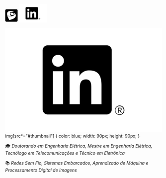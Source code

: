[<img src="https://raw.githubusercontent.com/ferreirad08/ferreirad08/main/lattes-square.svg" width="40">](http://lattes.cnpq.br/3863655668683045)
[<img src="https://raw.githubusercontent.com/ferreirad08/ferreirad08/main/LinkedIn-Icon-Black-Logo.wine.svg" width="90">](https://www.linkedin.com/in/david-f-3a918ba5)

![LinkedIn](https://raw.githubusercontent.com/ferreirad08/ferreirad08/main/LinkedIn-Icon-Black-Logo.wine.svg#thumbnail)
img[src*="#thumbnail"] {
   color: blue;
   width: 90px;
   height: 90px;
}

:mortar_board: _Doutorando em Engenharia Elétrica, Mestre em Engenharia Elétrica, Tecnólogo em Telecomunicações e Técnico em Eletrônica_

:books: _Redes Sem Fio, Sistemas Embarcados, Aprendizado de Máquina e Processamento Digital de Imagens_
